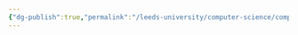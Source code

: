 ```yaml
---
{"dg-publish":true,"permalink":"/leeds-university/computer-science/compulsory-modules/discrete-mathematics/graph-theory/graph-theory/"}
---
```


